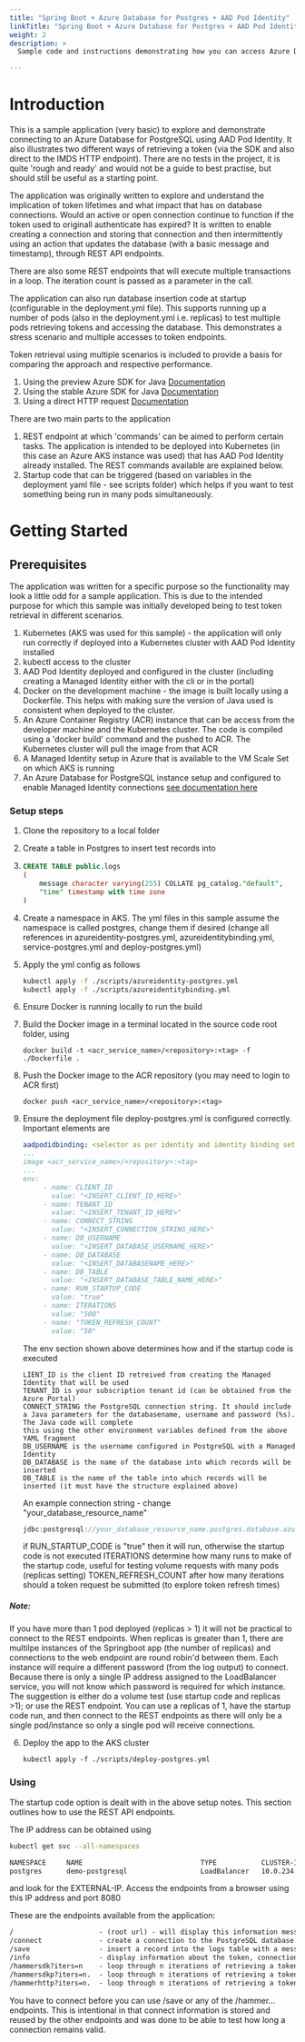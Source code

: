 ```yaml
---
title: "Spring Boot + Azure Database for Postgres + AAD Pod Identity"
linkTitle: "Spring Boot + Azure Database for Postgres + AAD Pod Identity"
weight: 2
description: >
  Sample code and instructions demonstrating how you can access Azure Database for PostgreSQL using a user-assigned identity with the aid of AAD Pod Identity from a spring boot application.

---
```


# Introduction

This is a sample application (very basic) to explore and demonstrate connecting to an Azure Database for PostgreSQL using AAD Pod Identity. It also illustrates two different ways of retrieving a token (via the SDK and also direct to the IMDS HTTP endpoint). There are no tests in the project, it is quite 'rough and ready' and would not be a guide to best practise, but should still be useful as a starting point.

The application was originally written to explore and understand the implication of token lifetimes and what impact that has on database connections. Would an active or open connection continue to function if the token used to originall authenticate has expired? It is written to enable creating a connection and storing that connection and then intermittently using an action that updates the database (with a basic message and timestamp), through REST API endpoints.

There are also some REST endpoints that will execute multiple transactions in a loop. The iteration count is passed as a parameter in the call.

The application can also run database insertion code at startup (configurable in the deployment.yml file). This supports running up a number of pods (also in the deployment.yml i.e. replicas) to test multiple pods retrieving tokens and accessing the database. This demonstrates a stress scenario and multiple accesses to token endpoints.

Token retrieval using multiple scenarios is included to provide a basis for comparing the approach and respective performance.

1. Using the preview Azure SDK for Java [Documentation](https://azuresdkdocs.blob.core.windows.net/$web/java/azure-authentication-msi-token-provider/1.1.0-preview.1/index.html)
2. Using the stable Azure SDK for Java [Documentation](https://docs.microsoft.com/en-us/azure/developer/java/)
3. Using a direct HTTP request [Documentation](https://docs.microsoft.com/en-us/azure/active-directory/managed-identities-azure-resources/how-to-use-vm-token#get-a-token-using-java)

There are two main parts to the application

1. REST endpoint at which 'commands' can be aimed to perform certain tasks. The application is intended to be deployed into Kubernetes (in this case an Azure AKS instance was used) that has AAD Pod Identity already installed. The REST commands available are explained below.
2. Startup code that can be triggered (based on variables in the deployment yaml file - see scripts folder) which helps if you want to test something being run in many pods simultaneously.

# Getting Started

## Prerequisites

The application was written for a specific purpose so the functionality may look a little odd for a sample application. This is due to the intended purpose for which this sample was initially developed being to test token retrieval in different scenarios.

1. Kubernetes (AKS was used for this sample) - the application will only run correctly if deployed into a Kubernetes cluster with AAD Pod Identity installed
2. kubectl access to the cluster
3. AAD Pod Identity deployed and configured in the cluster (including creating a Managed Identity either with the cli or in the portal)
4. Docker on the development machine - the image is built locally using a Dockerfile. This helps with making sure the version of Java used is consistent when deployed to the cluster.
5. An Azure Container Registry (ACR) instance that can be access from the developer machine and the Kubernetes cluster. The code is compiled using a 'docker build' command and the pushed to ACR. The Kubernetes cluster will pull the image from that ACR
6. A Managed Identity setup in Azure that is available to the VM Scale Set on which AKS is running
7. An Azure Database for PostgreSQL instance setup and configured to enable Managed Identity connections [see documentation here](https://docs.microsoft.com/en-us/azure/postgresql/howto-connect-with-managed-identity)

### Setup steps

1. Clone the repository to a local folder

2. Create a table in Postgres to insert test records into

3. ```sql
   CREATE TABLE public.logs
   (
       message character varying(255) COLLATE pg_catalog."default",
       "time" timestamp with time zone
   )
   ```

4. Create a namespace in AKS. The yml files in this sample assume the namespace is called postgres, change them if desired (change all references in azureidentity-postgres.yml, azureidentitybinding.yml, service-postgres.yml and deploy-postgres.yml)

5. Apply the yml config as follows
   
   ```bash
   kubectl apply -f ./scripts/azureidentity-postgres.yml
   kubectl apply -f ./scripts/azureidentitybinding.yml
   ```

4. Ensure Docker is running locally to run the build

5. Build the Docker image in a terminal located in the source code root folder, using
   
   ```
   docker build -t <acr_service_name>/<repository>:<tag> -f ./Dockerfile .
   ```

6. Push the Docker image to the ACR repository (you may need to login to ACR first)
   
   ```
   docker push <acr_service_name>/<repository>:<tag>
   ```

7. Ensure the deployment file deploy-postgres.yml is configured correctly.
   Important elements are
   
   ```yml
   aadpodidbinding: <selector as per identity and identity binding setup>
   ...
   image <acr_service_name>/<repository>:<tag> 
   ...
   env:
        - name: CLIENT_ID
          value: "<INSERT_CLIENT_ID_HERE>"
        - name: TENANT_ID
          value: "<INSERT_TENANT_ID_HERE>"
        - name: CONNECT_STRING
          value: "<INSERT_CONNECTION_STRING_HERE>"
        - name: DB_USERNAME
          value: "<INSERT_DATABASE_USERNAME_HERE>"
        - name: DB_DATABASE
          value: "<INSERT_DATABASENAME_HERE>"
        - name: DB_TABLE
          value: "<INSERT_DATABASE_TABLE_NAME_HERE>"
        - name: RUN_STARTUP_CODE
          value: "true"
        - name: ITERATIONS
          value: "500"
        - name: "TOKEN_REFRESH_COUNT"
          value: "50"
   ```
   
   The env section shown above determines how and if the startup code is executed
   
   ```textile
   LIENT_ID is the client ID retreived from creating the Managed Identity that will be used
   TENANT_ID is your subscription tenant id (can be obtained from the Azure Portal)
   CONNECT_STRING the PostgreSQL connection string. It should include a Java parameters for the databasename, username and password (%s). The Java code will complete 
   this using the other environment variables defined from the above YAML fragment
   DB_USERNAME is the username configured in PostgreSQL with a Managed Identity
   DB_DATABASE is the name of the database into which records will be inserted
   DB_TABLE is the name of the table into which records will be inserted (it must have the structure explained above)
   
   ```
   
   An example connection string - change "your_database_resource_name"
   
   ```java
   jdbc:postgresql://your_database_resource_name.postgres.database.azure.com:5432/%s?user=%s&password=%s&sslmode=require
   ```
   
   if RUN_STARTUP_CODE is "true" then it will run, otherwise the startup code is not executed
   ITERATIONS determine how many runs to make of the startup code, useful for testing volume requests with many pods (replicas setting)
   TOKEN_REFRESH_COUNT after how many iterations should a token request be submitted (to explore token refresh times)

##### Note:

If you have more than 1 pod deployed (replicas > 1) it will not be practical to connect to the REST endpoints. When replicas is greater than 1, there are multilpe instances of the Springboot app (the number of replicas) and connections to the web endpoint are round robin'd between them. Each instance will require a different password (from the log output) to connect. Because there is only a single IP address assigned to the LoadBalancer service, you will not know which password is required for which instance. The suggestion is either do a volume test (use startup code and replicas >1); or use the REST endpoint. You can use a replicas of 1, have the startup code run, and then connect to the REST endpoints as there will only be a single pod/instance so only a single pod will receive connections.

6. Deploy the app to the AKS cluster
   
   ```
   kubectl apply -f ./scripts/deploy-postgres.yml
   ```

### Using

The startup code option is dealt with in the above setup notes. This section outlines how to use the REST API endpoints.

The IP address can be obtained using

```bash
kubectl get svc --all-namespaces

NAMESPACE     NAME                             TYPE           CLUSTER-IP     EXTERNAL-IP     PORT(S)          AGE
postgres      demo-postgresql                  LoadBalancer   10.0.234.103   20.53.192.110   8080:32194/TCP   36m
```

 and look for the EXTERNAL-IP. Access the endpoints from a browser using this IP address and port 8080

These are the endpoints available from the application:

```html
/                     - (root url) - will display this information message in the browser
/connect              - create a connection to the PostgreSQL database. It is kept open indefinitely
/save                 - insert a record into the logs table with a message and timestamp (UTC) of the operation
/info                 - display information about the token, connection and last update time (UTC)
/hammersdk?iters=n    - loop through n iterations of retrieving a token using stable Azure Java SDK
/hammersdkp?iters=n.  - loop through n iterations of retrieving a token using  preview 1.10 Azure Java SDK
/hammerhttp?iters=n.  - loop through n iterations of retrieving a token using a direct HTTP connection
```

You have to connect before you can use /save or any of the /hammer... endpoints. This is intentional in that connect information is stored and reused by the other endpoints and was done to be able to test how long a connection remains valid.
